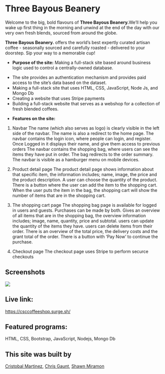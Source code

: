 # Three Bayous Beanery
Welcome to the big, bold flavours of <strong>Three Bayous Beanery.</strong>We’ll help you wake up first thing in the morning and unwind at the end of the day with our very own fresh blends, sourced from around the globe.</p>
 
<p><strong>Three Bayous Beanery.</strong> offers the world’s best expertly curated artisan coffee - seasonally sourced and carefully roasted - delivered to your doorstep.
Sip your way to a memorable cup!</p>


* **Purpose of the site:** 
  Making a full-stack site based around business logic used to control a centrally-owned database. 
- The site provides an authentication mechanism and provides paid access to the site’s data based on the dataset. 
- Making a full-stack site that uses HTML, CSS, JavaScript, Node Js, and Mongo Db
- Creating a website that uses Stripe payments 
- Building a full-stack website that serves as a webshop for a collection of fresh blended coffees. 
  
* **Features on the site:**
 1. Navbar
The name (which also serves as logo) is clearly visible in the left side of the navbar. The name is also a redirect to the home page.
The navbar contains the login icon, where people can login, and register. Once Logged in it displays their name, and give them access to previous orders
The navbar contains the shopping bag, where users can see the items they have put in order. The bag redirects to the order summary.
The navbar is visible as a hamburger menu on mobile devices.

2. Product detail page
The product detail page shows information about that specific item, the information includes; name, image, the price and the product description.
A user can choose the quantity of the product.
There is a button where the user can add the item to the shopping cart.
When the user puts the item in the bag, the shopping cart will show the number of items that are in the shopping cart.

3. The shopping cart page
The shopping bag page is available for logged in users and guests. Purchases can be made by both.
Gives an overview of all items that are in the shopping bag, the overview information includes; image, name, quantity, price and subtotal.
users can update the quantity of the items they have.
users can delete items from their order.
There is an overview of the total price, the delivery costs and the grant total of the order.
There is a button with ‘Pay Now’ to continue the purchase.

4. Checkout page 
The checkout page uses Stripe to perform securce checkouts

## Screenshots
<img src="https://imgur.com/a/bxNBMHL">
   
## Live link: 
https://csccoffeeshop.surge.sh/


## Featured programs: 
HTML, CSS, Bootstrap, JavaScript, Nodejs, Mongo Db


## This site was built by
[Cristobal Martinez](https://github.com/Cristobalmtz16), [Chris Gaunt](https://github.com/cgaunt58), [Shawn Miramon](https://github.com/miramonster)
